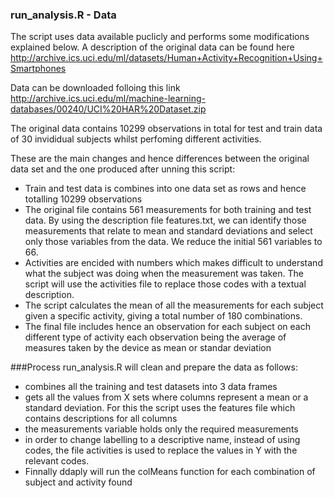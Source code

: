 ### run_analysis.R - Data 

The script uses data available puclicly and performs some modifications explained below.
A description of the original data can be found here http://archive.ics.uci.edu/ml/datasets/Human+Activity+Recognition+Using+Smartphones

Data can be downloaded folloing this link http://archive.ics.uci.edu/ml/machine-learning-databases/00240/UCI%20HAR%20Dataset.zip

The original data contains 10299 observations in total for test and train data of 30 invididual subjects whilst perfoming different activities. 

These are the main changes and hence differences between the original data set and the one produced after unning this script:

* Train and test data is combines into one data set as rows and hence totalling 10299 observations
* The original file contains 561 measurements for both training and test data. By using the description file features.txt, we can identify those measurements that relate to mean and standard deviations and select only those variables from the data. We reduce the initial 561 variables to 66.
* Activities are encided with numbers which makes difficult to understand what the subject was doing when the measurement was taken. The script will use the activities file to replace those codes with a textual description.
* The script calculates the mean of all the measurements for each subject given a specific activity, giving a total number of 180 combinations. 
* The final file includes hence an observation for each subject on each different type of activity each observation being the average of measures taken by the device as mean or standar deviation



###Process
run_analysis.R will clean and prepare the data as follows:
* combines all the training and test datasets into 3 data frames
* gets all the values from X sets where columns represent a mean or a standard deviation. For this the script uses the features file which contains descriptions for all columns 
* the measurements variable holds only the required measurements 
* in order to change labelling to a descriptive name, instead of using codes, the file activities is used to replace the values in Y with the relevant codes.
* Finnally ddaply will run the colMeans function for each combination of subject and activity found 




